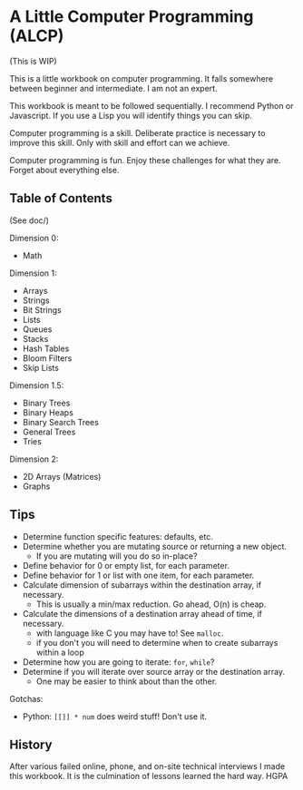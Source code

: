 A Little Computer Programming (ALCP)
====================================

(This is WIP)

This is a little workbook on computer programming.
It falls somewhere between beginner and intermediate.
I am not an expert.

This workbook is meant to be followed sequentially.
I recommend Python or Javascript.
If you use a Lisp you will identify things you can skip.

Computer programming is a skill.
Deliberate practice is necessary to improve this skill.
Only with skill and effort can we achieve.

Computer programming is fun.
Enjoy these challenges for what they are.
Forget about everything else.

## Table of Contents

(See doc/)

Dimension 0:
- Math

Dimension 1:
- Arrays
- Strings
- Bit Strings
- Lists
- Queues
- Stacks
- Hash Tables
- Bloom Filters
- Skip Lists

Dimension 1.5:
- Binary Trees
- Binary Heaps
- Binary Search Trees
- General Trees
- Tries

Dimension 2:
- 2D Arrays (Matrices)
- Graphs

## Tips

- Determine function specific features: defaults, etc.
- Determine whether you are mutating source or returning a new object.
  - If you are mutating will you do so in-place?
- Define behavior for 0 or empty list, for each parameter.
- Define behavior for 1 or list with one item, for each parameter.
- Calculate dimension of subarrays within the destination array, if necessary.
  - This is usually a min/max reduction. Go ahead, O(n) is cheap.
- Calculate the dimensions of a destination array ahead of time, if necessary.
  - with language like C you may have to! See `malloc`.
  - if you don't you will need to determine when to create subarrays within a loop
- Determine how you are going to iterate: `for`, `while`?
- Determine if you will iterate over source array or the destination array.
  - One may be easier to think about than the other.

Gotchas:
- Python: `[[]] * num` does weird stuff! Don't use it.

## History

After various failed online, phone, and on-site technical interviews I made this workbook.
It is the culmination of lessons learned the hard way. HGPA
